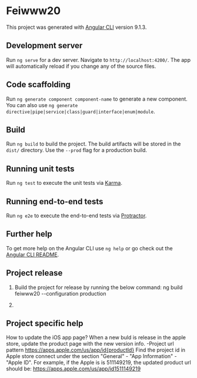# Feiwww20

This project was generated with [Angular CLI](https://github.com/angular/angular-cli) version 9.1.3.

## Development server

Run `ng serve` for a dev server. Navigate to `http://localhost:4200/`. The app will automatically reload if you change any of the source files.

## Code scaffolding

Run `ng generate component component-name` to generate a new component. You can also use `ng generate directive|pipe|service|class|guard|interface|enum|module`.

## Build

Run `ng build` to build the project. The build artifacts will be stored in the `dist/` directory. Use the `--prod` flag for a production build.

## Running unit tests

Run `ng test` to execute the unit tests via [Karma](https://karma-runner.github.io).

## Running end-to-end tests

Run `ng e2e` to execute the end-to-end tests via [Protractor](http://www.protractortest.org/).

## Further help

To get more help on the Angular CLI use `ng help` or go check out the [Angular CLI README](https://github.com/angular/angular-cli/blob/master/README.md).

## Project release

1. Build the project for release by running the below command:
ng build feiwww20 --configuration production

2. 

## Project specific help

How to update the iOS app page?
When a new buld is release in the apple store, update the product page with the new version info.
-Project url pattern
https://apps.apple.com/us/app/id{productId}
Find the project id in Apple store connect under the section "General" - "App Information" - "Apple ID". 
For example, if the Apple is is 511149219, the updated product url should be:
https://apps.apple.com/us/app/id1511149219





